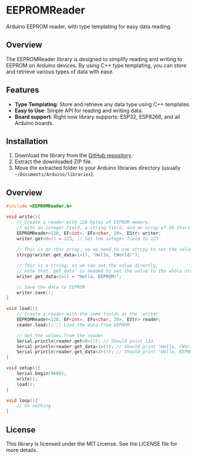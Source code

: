# EEPROMReader

Arduino EEPROM reader, with type templating for easy data reading.

## Overview

The EEPROMReader library is designed to simplify reading and writing to EEPROM on Arduino devices. 
By using C++ type templating, you can store and retrieve various types of data with ease.

## Features

- **Type Templating**: Store and retrieve any data type using C++ templates.
- **Easy to Use**: Simple API for reading and writing data.
- **Board support**: Right now library supports: ESP32, ESP8266, and all Arduino boards.

## Installation

1. Download the library from the [GitHub repository](https://github.com/IlikeChooros/EEPROMReader).
2. Extract the downloaded ZIP file.
3. Move the extracted folder to your Arduino libraries directory (usually `~/Documents/Arduino/libraries`).

## Overview

```cpp
#include <EEPROMReader.h>

void write(){
    // Create a reader with 128 bytes of EEPROM memory,
    // with an integer field, a string field, and an array of 20 chars
    EEPROMReader<128, EF<int>, EFs<char, 20>, EStr> writer;
    writer.get<0>() = 123; // Set the integer field to 123
    
    // This is an char array, so we need to use strcpy to set the value
    strcpy(writer.get_data<1>(), "Hello, CWorld!");

    // This is a string, so we can set the value directly, 
    // note that `get_data` is needed to set the value to the whole string.
    writer.get_data<2>() = "Hello, EEPROM!";

    // Save the data to EEPROM
    writer.save();
}

void load(){
    // Create a reader with the same fields as the `writer`
    EEPROMReader<128, EF<int>, EFs<char, 20>, EStr> reader;
    reader.load(); // Load the data from EEPROM

    // Get the values from the reader
    Serial.println(reader.get<0>()); // Should print 123
    Serial.println(reader.get_data<1>()); // Should print "Hello, CWorld!"
    Serial.println(reader.get_data<2>()); // Should print "Hello, EEPROM!"
}

void setup(){
    Serial.begin(9600);
    write();
    load();
}

void loop(){
    // Do nothing
}

```

## License

This library is licensed under the MIT License. See the LICENSE file for more details.

